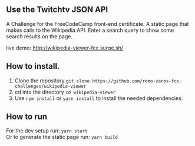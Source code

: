 Use the Twitchtv JSON API
-------------------------

A Challenge for the FreeCodeCamp front-end certificate. A static page that makes calls to the Wikipedia API. Enter a search query to show some search results on the page.   
       
live demo: http://wikipedia-viewer-fcc.surge.sh/

## How to install.

1. Clone the repository `git clone https://github.com/remo-zaros-fcc-challenges/wikipedia-viewer`
2. cd into the directory `cd wikipedia-viewer`
3. Use `npm install` or `yarn install` to install the needed dependencies.

## How to run 

For the dev setup run: `yarn start`      
Or to generate the static page run: `yarn build`
